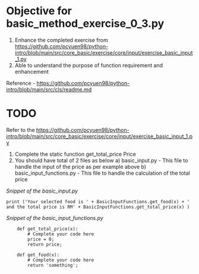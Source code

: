 # Objective for basic_method_exercise_0_3.py
1. Enhance the completed exercise from https://github.com/pcyuen98/python-intro/blob/main/src/core_basic/exercise/core/input/exercise_basic_input_1.py
2. Able to understand the purpose of function requirement and enhancement

Reference - https://github.com/pcyuen98/python-intro/blob/main/src/cls/readme.md

# TODO
Refer to the https://github.com/pcyuen98/python-intro/blob/main/src/core_basic/exercise/core/input/exercise_basic_input_1.py
1. Complete the static function get_total_price Price 
2. You should have total of 2 files as below
a) basic_input.py - This file to handle the input of the price as per example above
b) basic_input_functions.py - This file to handle the calculation of the total price 

<i>Snippet of the basic_input.py</i>
````
print ('Your selected food is ' + BasicInputFunctions.get_food(x) + ' and the total price is RM' + BasicInputFunctions.get_total_price(x) )  
````

<i>Snippet of the basic_input_functions.py</i>
````
    def get_total_price(x):
        # Complete your code here    
        price = 0;
        return price;
    
    def get_food(x):
        # Complete your code here    
        return 'something';
````
    


